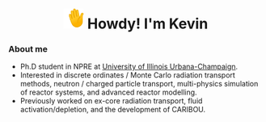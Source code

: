 <h1 align="center"> <img src="https://github.com/nuclearkevin/nuclearkevin/blob/main/waving_hand.gif" width="40" height="40" /> Howdy! I'm Kevin</h1>

### About me
- Ph.D student in NPRE at [University of Illinois Urbana-Champaign](https://npre.illinois.edu/). 
- Interested in discrete ordinates / Monte Carlo radiation transport methods, neutron / charged particle transport, multi-physics simulation of reactor systems, and advanced reactor modelling.
- Previously worked on ex-core radiation transport, fluid activation/depletion, and the development of CARIBOU.

